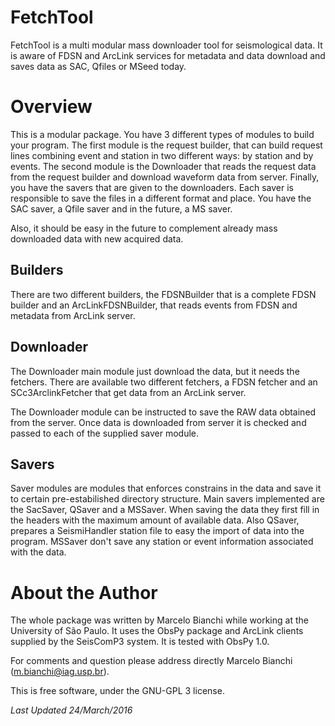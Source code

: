 # FetchTool

FetchTool is a multi modular mass downloader tool for seismological data. It is aware of FDSN and ArcLink services for metadata and data download and saves data as SAC, Qfiles or MSeed today.

# Overview

This is a modular package. You have 3 different types of modules to build your program. The first module is the request builder, that can build request lines combining event and station in two different ways: by station and by events. The second module is the Downloader that reads the request data from the request builder and download waveform data from server. Finally, you have the savers that are given to the downloaders. Each saver is responsible to save the files in a different format and place. You have the SAC saver, a Qfile saver and in the future, a MS saver.

Also, it should be easy in the future to complement already mass downloaded data with new acquired data.

## Builders

There are two different builders, the FDSNBuilder that is a complete FDSN builder and an ArcLinkFDSNBuilder, that reads events from FDSN and metadata from ArcLink server.

## Downloader

The Downloader main module just download the data, but it needs the fetchers. There are available two different fetchers, a FDSN fetcher and an SCc3ArclinkFetcher that get data from an ArcLink server.

The Downloader module can be instructed to save the RAW data obtained from the server. Once data is downloaded from server it is checked and passed to each of the supplied saver module.

## Savers

Saver modules are modules that enforces constrains in the data and save it to certain pre-estabilished directory structure. Main savers implemented are the SacSaver, QSaver and a MSSaver. When saving the data they first fill in the headers with the maximum amount of available data. Also QSaver, prepares a SeismiHandler station file to easy the import of data into the program. MSSaver don't save any station or event information associated with the data.

# About the Author

The whole package was written by Marcelo Bianchi while working at the University of São Paulo. It uses the ObsPy package and ArcLink clients supplied by the SeisComP3 system. It is tested with ObsPy 1.0.

For comments and question please address directly Marcelo Bianchi (<m.bianchi@iag.usp.br>).

This is free software, under the GNU-GPL 3 license.

_Last Updated 24/March/2016_

